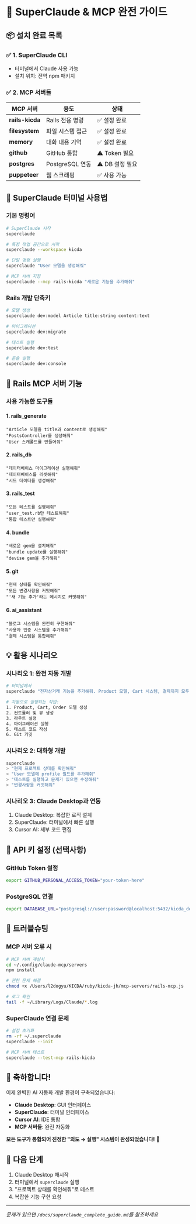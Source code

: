 # 🚀 SuperClaude & MCP 완전 가이드

## 📦 **설치 완료 목록**

### ✅ **1. SuperClaude CLI**
- 터미널에서 Claude 사용 가능
- 설치 위치: 전역 npm 패키지

### ✅ **2. MCP 서버들**
| MCP 서버 | 용도 | 상태 |
|---------|------|------|
| **rails-kicda** | Rails 전용 명령 | ✅ 설정 완료 |
| **filesystem** | 파일 시스템 접근 | ✅ 설정 완료 |
| **memory** | 대화 내용 기억 | ✅ 설정 완료 |
| **github** | GitHub 통합 | ⚠️ Token 필요 |
| **postgres** | PostgreSQL 연동 | ⚠️ DB 설정 필요 |
| **puppeteer** | 웹 스크래핑 | ✅ 사용 가능 |

## 🎯 **SuperClaude 터미널 사용법**

### 기본 명령어
```bash
# SuperClaude 시작
superclaude

# 특정 작업 공간으로 시작
superclaude --workspace kicda

# 단일 명령 실행
superclaude "User 모델을 생성해줘"

# MCP 서버 지정
superclaude --mcp rails-kicda "새로운 기능을 추가해줘"
```

### Rails 개발 단축키
```bash
# 모델 생성
superclaude dev:model Article title:string content:text

# 마이그레이션
superclaude dev:migrate

# 테스트 실행
superclaude dev:test

# 콘솔 실행
superclaude dev:console
```

## 🔧 **Rails MCP 서버 기능**

### 사용 가능한 도구들

#### 1. **rails_generate**
```
"Article 모델을 title과 content로 생성해줘"
"PostsController를 생성해줘"
"User 스캐폴드를 만들어줘"
```

#### 2. **rails_db**
```
"데이터베이스 마이그레이션 실행해줘"
"데이터베이스를 리셋해줘"
"시드 데이터를 생성해줘"
```

#### 3. **rails_test**
```
"모든 테스트를 실행해줘"
"user_test.rb만 테스트해줘"
"통합 테스트만 실행해줘"
```

#### 4. **bundle**
```
"새로운 gem을 설치해줘"
"bundle update를 실행해줘"
"devise gem을 추가해줘"
```

#### 5. **git**
```
"현재 상태를 확인해줘"
"모든 변경사항을 커밋해줘"
"'새 기능 추가'라는 메시지로 커밋해줘"
```

#### 6. **ai_assistant**
```
"블로그 시스템을 완전히 구현해줘"
"사용자 인증 시스템을 추가해줘"
"결제 시스템을 통합해줘"
```

## 💡 **활용 시나리오**

### 시나리오 1: 완전 자동 개발
```bash
# 터미널에서
superclaude "전자상거래 기능을 추가해줘. Product 모델, Cart 시스템, 결제까지 모두 구현해"

# 자동으로 실행되는 작업:
1. Product, Cart, Order 모델 생성
2. 컨트롤러 및 뷰 생성
3. 라우트 설정
4. 마이그레이션 실행
5. 테스트 코드 작성
6. Git 커밋
```

### 시나리오 2: 대화형 개발
```bash
superclaude
> "현재 프로젝트 상태를 확인해줘"
> "User 모델에 profile 필드를 추가해줘"
> "테스트를 실행하고 문제가 있으면 수정해줘"
> "변경사항을 커밋해줘"
```

### 시나리오 3: Claude Desktop과 연동
1. Claude Desktop: 복잡한 로직 설계
2. SuperClaude: 터미널에서 빠른 실행
3. Cursor AI: 세부 코드 편집

## 🔐 **API 키 설정 (선택사항)**

### GitHub Token 설정
```bash
export GITHUB_PERSONAL_ACCESS_TOKEN="your-token-here"
```

### PostgreSQL 연결
```bash
export DATABASE_URL="postgresql://user:password@localhost:5432/kicda_development"
```

## 🚨 **트러블슈팅**

### MCP 서버 오류 시
```bash
# MCP 서버 재설치
cd ~/.config/claude-mcp/servers
npm install

# 권한 문제 해결
chmod +x /Users/l2dogyu/KICDA/ruby/kicda-jh/mcp-servers/rails-mcp.js

# 로그 확인
tail -f ~/Library/Logs/Claude/*.log
```

### SuperClaude 연결 문제
```bash
# 설정 초기화
rm -rf ~/.superclaude
superclaude --init

# MCP 서버 테스트
superclaude --test-mcp rails-kicda
```

## 🎉 **축하합니다!**

이제 완벽한 AI 자동화 개발 환경이 구축되었습니다:

- **Claude Desktop**: GUI 인터페이스
- **SuperClaude**: 터미널 인터페이스
- **Cursor AI**: IDE 통합
- **MCP 서버들**: 완전 자동화

**모든 도구가 통합되어 진정한 "의도 → 실행" 시스템이 완성되었습니다!** 🚀

## 📝 **다음 단계**

1. Claude Desktop 재시작
2. 터미널에서 `superclaude` 실행
3. "프로젝트 상태를 확인해줘"로 테스트
4. 복잡한 기능 구현 요청

---

*문제가 있으면 `/docs/superclaude_complete_guide.md`를 참조하세요*
